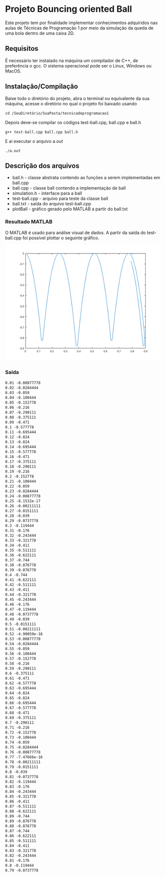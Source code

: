 # Projeto Bouncing oriented Ball

Este projeto tem por finalidade implementar conhecimentos adquiridos nas aulas de Técnicas de Programação 1 por meio da simulação da queda de uma bola dentro de uma caixa 2D.

## Requisitos

É necessário ter instalado na máquina um compilador de C++, de preferência o gcc.
O sistema operacional pode ser o Linux, Windows ou MacOS.

## Instalação/Compilação

Baixe todo o diretório do projeto, abra o terminal ou equivalente da sua máquina, acesse o diretório no qual o projeto foi baixado usando
```
cd /SeuDiretório/SuaPasta/tecnicadeprogramacao1
```
Depois deve-se compilar os códigos test-ball.cpp, ball.cpp e ball.h
```
g++ test-ball.cpp ball.cpp ball.h
```
E aí executar o arquivo a.out
```
./a.out
```

## Descrição dos arquivos

- ball.h - classe abstrata contendo as funções a serem implementadas em ball.cpp
- ball.cpp - classe ball contendo a implementação de ball
- simulation.h - interface para a ball
- test-ball.cpp - arquivo para teste da classe ball
- ball.txt - saída do arquivo test-ball.cpp
- plotBall - gráfico gerado pelo MATLAB a partir do ball.txt

### Resultado MATLAB

O MATLAB é usado para análise visual de dados. A partir da saída do test-ball.cpp foi possível plottar o seguinte gráfico.

![plotBal](plotBall.png)

### Saída

```
0.01 -0.00877778
0.02 -0.0284444
0.03 -0.059
0.04 -0.100444
0.05 -0.152778
0.06 -0.216
0.07 -0.290111
0.08 -0.375111
0.09 -0.471
0.1 -0.577778
0.11 -0.695444
0.12 -0.824
0.13 -0.824
0.14 -0.695444
0.15 -0.577778
0.16 -0.471
0.17 -0.375111
0.18 -0.290111
0.19 -0.216
0.2 -0.152778
0.21 -0.100444
0.22 -0.059
0.23 -0.0284444
0.24 -0.00877778
0.25 -8.1532e-17
0.26 -0.00211111
0.27 -0.0151111
0.28 -0.039
0.29 -0.0737778
0.3 -0.119444
0.31 -0.176
0.32 -0.243444
0.33 -0.321778
0.34 -0.411
0.35 -0.511111
0.36 -0.622111
0.37 -0.744
0.38 -0.876778
0.39 -0.876778
0.4 -0.744
0.41 -0.622111
0.42 -0.511111
0.43 -0.411
0.44 -0.321778
0.45 -0.243444
0.46 -0.176
0.47 -0.119444
0.48 -0.0737778
0.49 -0.039
0.5 -0.0151111
0.51 -0.00211111
0.52 -4.90059e-16
0.53 -0.00877778
0.54 -0.0284444
0.55 -0.059
0.56 -0.100444
0.57 -0.152778
0.58 -0.216
0.59 -0.290111
0.6 -0.375111
0.61 -0.471
0.62 -0.577778
0.63 -0.695444
0.64 -0.824
0.65 -0.824
0.66 -0.695444
0.67 -0.577778
0.68 -0.471
0.69 -0.375111
0.7 -0.290111
0.71 -0.216
0.72 -0.152778
0.73 -0.100444
0.74 -0.059
0.75 -0.0284444
0.76 -0.00877778
0.77 -7.47666e-16
0.78 -0.00211111
0.79 -0.0151111
0.8 -0.039
0.81 -0.0737778
0.82 -0.119444
0.83 -0.176
0.84 -0.243444
0.85 -0.321778
0.86 -0.411
0.87 -0.511111
0.88 -0.622111
0.89 -0.744
0.89 -0.876778
0.88 -0.876778
0.87 -0.744
0.86 -0.622111
0.85 -0.511111
0.84 -0.411
0.83 -0.321778
0.82 -0.243444
0.81 -0.176
0.8 -0.119444
0.79 -0.0737778
```
